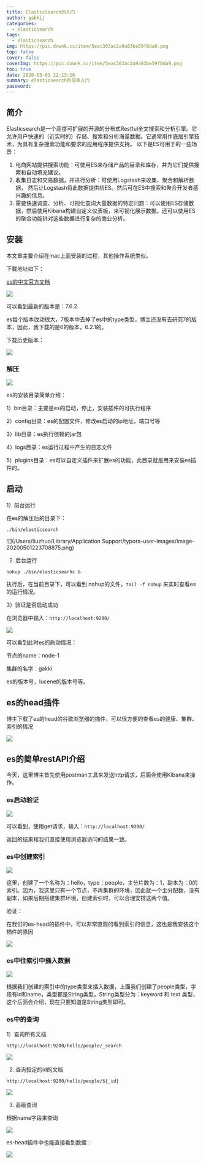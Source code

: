 ```yaml
---
title: ElasticSearch的入门
author: gakkij
categories:
  - elasticsearch
tags:
  - elasticsearch
img: https://pic.downk.cc/item/5eac303ac2a9a83be59f8da9.png
top: false
cover: false
coverImg: https://pic.downk.cc/item/5eac303ac2a9a83be59f8da9.png
toc: true
date: 2020-05-01 22:13:16
summary: elasticsearch的简单入门
password:
---
```


## 简介

Elasticsearch是一个高度可扩展的开源的分布式Restful全文搜索和分析引擎。它允许用户快速的（近实时的）存储、搜索和分析海量数据。它通常用作底层引擎技术，为具有复杂搜索功能和要求的应用程序提供支持。
以下是ES可用于的一些场景：
1. 电商网站提供搜索功能：可使用ES来存储产品的目录和库存，并为它们提供搜索和自动填充建议。
2. 收集日志和交易数据，并进行分析：可使用Logstash来收集、聚合和解析数据， 然后让Logstash将此数据提供给ES。然后可在ES中搜索和聚合开发者感兴趣的信息。
3. 需要快速调查、分析、可视化查询大量数据的特定问题：可以使用ES存储数据，然后使用Kibana构建自定义仪表板，来可视化展示数据。还可以使用ES的聚合功能针对这些数据进行复杂的商业分析。

## 安装

本文章主要介绍在mac上面安装的过程，其他操作系统类似。

下载地址如下：

[es的中文官方文档](https://www.elastic.co/cn/downloads/elasticsearch)

![](https://pic.downk.cc/item/5eac316fc2a9a83be5a3325a.jpg)

可以看到最新的版本是：7.6.2.

es每个版本改动很大，7版本中去掉了es中的type类型，博主还没有去研究7的版本，因此，我下载的是6的版本，6.2.1的。

下载历史版本：

![](https://pic.downk.cc/item/5eac31f8c2a9a83be5a4084a.jpg)

### 解压

![](https://pic.downk.cc/item/5eac326fc2a9a83be5a4ff3b.jpg)

es的安装目录简单介绍：

1）bin目录：主要是es的启动，停止，安装插件的可执行程序

2）config目录：es的配置文件，修改es启动的ip地址，端口号等

3）lib目录：es执行依赖的jar包

4）logs目录：es运行过程中产生的日志文件

5）plugins目录：es可以自定义插件来扩展es的功能，此目录就是用来安装es插件的。



## 启动

1）前台运行

在es的解压后的目录下：

`./bin/elasticsearch`

![](/Users/liuzhuo/Library/Application Support/typora-user-images/image-20200501223708875.png)

2) 后台运行

`nohup ./bin/elasticsearhc &`

执行后，在当前目录下，可以看到 nohup的文件，`tail -f nohup` 来实时查看es的运行情况。

3）验证是否启动成功

在浏览器中输入：`http://localhost:9200/`

![](https://pic.downk.cc/item/5eac34a5c2a9a83be5a8d37f.jpg)

可以看到此时es的启动情况：

节点的name：node-1

集群的名字：gakki

es的版本号，lucene的版本号等。

## es的head插件

博主下载了es的head的谷歌浏览器的插件，可以很方便的查看es的健康、集群、索引的情况

![](https://pic.downk.cc/item/5eac3570c2a9a83be5aae685.jpg)

## es的简单restAPI介绍

今天，这里博主首先使用postman工具来发送http请求，后面会使用Kibana来操作。

### es启动验证

![](https://pic.downk.cc/item/5eac3700c2a9a83be5ad142b.jpg)

可以看到，使用get请求，输入：`http://localhost:9200/`

返回的结果和我们直接使用浏览器访问的结果一致。

### es中创建索引

![](https://pic.downk.cc/item/5eac3a44c2a9a83be5b0cb70.jpg)

这里，创建了一个名称为：hello，type：people，主分片数为：1，副本为：0的索引。因为，我这里只有一个节点，不再集群的环境，因此就一个主分配数，没有副本，如果后期搭建集群环境，创建索引时，可以合理安排这两个值。

验证：

在我们的es-head的插件中，可以非常直观的看到索引的信息，这也是我安装这个插件的原因

![](https://pic.downk.cc/item/5eac3b19c2a9a83be5b18f41.jpg)

### es中往索引中插入数据

![](https://pic.downk.cc/item/5eac3c6ac2a9a83be5b2fcd9.jpg)

根据我们创建的索引中的type类型来插入数据，上面我们创建了people类型，字段有id和name，类型都是String类型，String类型分为：keyword 和 text 类型，这个后面会介绍，现在只要知道是String类型即可。

### es中的查询

1）查询所有文档

`http://localhost:9200/hello/people/_search`

![](https://pic.downk.cc/item/5eac3e9ec2a9a83be5b5902f.jpg)

2) 查询指定的id的文档

`http://localhost:9200/hello/people/${_id}`

![](https://pic.downk.cc/item/5eac3f18c2a9a83be5b625d1.jpg)

3) 高级查询

根据name字段来查询

![](https://pic.downk.cc/item/5eac404ec2a9a83be5b76fb9.jpg)

es-head插件中也能直接看到数据：

![](https://pic.downk.cc/item/5eac40abc2a9a83be5b7e823.jpg)